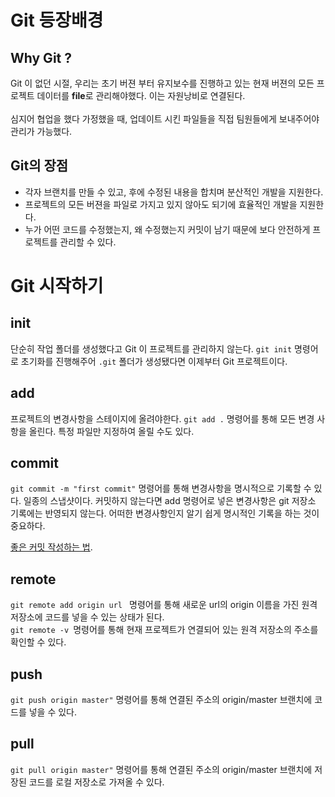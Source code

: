 Git 등장배경
==

Why Git ?
--
Git 이 없던 시절, 우리는 초기 버젼 부터 유지보수를 진행하고 있는 현재 버젼의 모든 프로젝트 데이터를 **file**로 관리해야했다.
이는 자원낭비로 연결된다.<br><br>
심지어 협업을 했다 가정했을 때, 업데이트 시킨 파일들을 직접 팀원들에게 보내주어야 관리가 가능했다.

Git의 장점
--
<ul>
    <li>각자 브랜치를 만들 수 있고, 후에 수정된 내용을 합치며 분산적인 개발을 지원한다.</li>
    <li>프로젝트의 모든 버젼을 파일로 가지고 있지 않아도 되기에 효율적인 개발을 지원한다.</li>
    <li>누가 어떤 코드를 수정했는지, 왜 수정했는지 커밋이 남기 때문에 보다 안전하게 프로젝트를 관리할 수 있다.</li>
</ul>




Git 시작하기
==


init
--
단순히 작업 폴더를 생성했다고 Git 이 프로젝트를 관리하지 않는다.
`git init` 명령어로 초기화를 진행해주어 `.git` 폴더가 생성됐다면 이제부터 Git 프로젝트이다.

add
--
프로젝트의 변경사항을 스테이지에 올려야한다.
`git add .` 명령어를 통해 모든 변경 사항을 올린다. 특정 파일만 지정하여 올릴 수도 있다.

commit
--
`git commit -m "first commit"` 명령어를 통해 변경사항을 명시적으로 기록할 수 있다. 일종의 스냅샷이다.
커밋하지 않는다면 add 명령어로 넣은 변경사항은 git 저장소 기록에는 반영되지 않는다. 
어떠한 변경사항인지 알기 쉽게 명시적인 기록을 하는 것이 중요하다.
 
[좋은 커밋 작성하는 법](https://meetup.toast.com/posts/106).


remote
--
`git remote add origin url ` 명령어를 통해 새로운 url의 origin 이름을 가진 원격 저장소에 코드를 넣을 수 있는 상태가 된다. <br>
`git remote -v `명령어를 통해 현재 프로젝트가 연결되어 있는 원격 저장소의 주소를 확인할 수 있다.

push
--
`git push origin master"` 명령어를 통해 연결된 주소의 origin/master 브랜치에 코드를 넣을 수 있다.

pull
--
`git pull origin master"` 명령어를 통해 연결된 주소의 origin/master 브랜치에 저장된 코드를 로컬 저장소로 가져올 수 있다.

